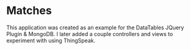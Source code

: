 Matches
========

This application was created as an example for the DataTables JQuery Plugin & MongoDB.  I later added a couple controllers and views to experiment with using ThingSpeak.


